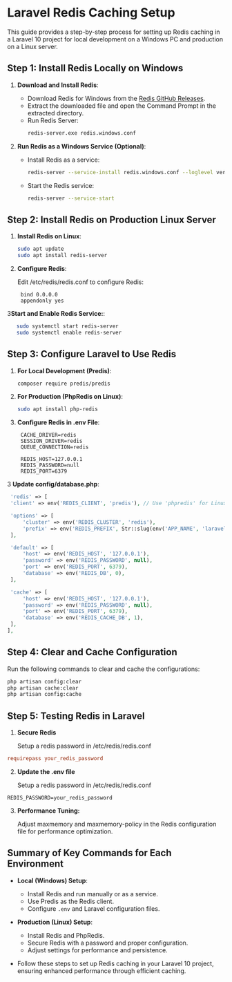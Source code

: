 # Laravel Redis Caching Setup

This guide provides a step-by-step process for setting up Redis caching in a Laravel 10 project for local development on a Windows PC and production on a Linux server.

## Step 1: Install Redis Locally on Windows

1. **Download and Install Redis**:
    - Download Redis for Windows from the [Redis GitHub Releases](https://github.com/microsoftarchive/redis/releases).
    - Extract the downloaded file and open the Command Prompt in the extracted directory.
    - Run Redis Server:
      ```bash
      redis-server.exe redis.windows.conf
      ```

2. **Run Redis as a Windows Service (Optional)**:
    - Install Redis as a service:
      ```bash
      redis-server --service-install redis.windows.conf --loglevel verbose
      ```
    - Start the Redis service:
      ```bash
      redis-server --service-start
      ```

## Step 2: Install Redis on Production Linux Server

1. **Install Redis on Linux**:
   ```bash
   sudo apt update
   sudo apt install redis-server
   ````
2. **Configure Redis**:

   Edit /etc/redis/redis.conf to configure Redis:
 
   ```
    bind 0.0.0.0
    appendonly yes
   ```


3**Start and Enable Redis Service:**:
   ```bash
      sudo systemctl start redis-server
      sudo systemctl enable redis-server
   ````


## Step 3: Configure Laravel to Use Redis

1. **For Local Development (Predis)**:
   ```bash
   composer require predis/predis
   ````

2. **For Production (PhpRedis on Linux)**:
   ```bash
   sudo apt install php-redis
   ````

2. **Configure Redis in .env File**:
   ```dotenv
    CACHE_DRIVER=redis
    SESSION_DRIVER=redis
    QUEUE_CONNECTION=redis

    REDIS_HOST=127.0.0.1
    REDIS_PASSWORD=null
    REDIS_PORT=6379

   ````

3 **Update config/database.php**:
   ```php
    'redis' => [
    'client' => env('REDIS_CLIENT', 'predis'), // Use 'phpredis' for Linux production

    'options' => [
        'cluster' => env('REDIS_CLUSTER', 'redis'),
        'prefix' => env('REDIS_PREFIX', Str::slug(env('APP_NAME', 'laravel'), '_').'_database_'),
    ],

    'default' => [
        'host' => env('REDIS_HOST', '127.0.0.1'),
        'password' => env('REDIS_PASSWORD', null),
        'port' => env('REDIS_PORT', 6379),
        'database' => env('REDIS_DB', 0),
    ],

    'cache' => [
        'host' => env('REDIS_HOST', '127.0.0.1'),
        'password' => env('REDIS_PASSWORD', null),
        'port' => env('REDIS_PORT', 6379),
        'database' => env('REDIS_CACHE_DB', 1),
    ],
],

   ````

## Step 4: Clear and Cache Configuration

Run the following commands to clear and cache the configurations:

```bash
php artisan config:clear
php artisan cache:clear
php artisan config:cache

```

## Step 5: Testing Redis in Laravel

1. **Secure Redis**

    Setup a redis password in /etc/redis/redis.conf

```ini
requirepass your_redis_password
```

2. **Update the .env file**

    Setup a redis password in /etc/redis/redis.conf

```dotenv
REDIS_PASSWORD=your_redis_password
```

3. **Performance Tuning:**

   Adjust maxmemory and maxmemory-policy in the Redis configuration file for performance optimization.

## Summary of Key Commands for Each Environment
- **Local (Windows) Setup**:
    - Install Redis and run manually or as a service.
    - Use Predis as the Redis client.
    - Configure `.env` and Laravel configuration files.

- **Production (Linux) Setup**:
    - Install Redis and PhpRedis.
    - Secure Redis with a password and proper configuration.
    - Adjust settings for performance and persistence.

- Follow these steps to set up Redis caching in your Laravel 10 project, ensuring enhanced performance through efficient caching.

